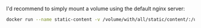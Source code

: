 I'd recommend to simply mount a volume using the default nginx server:

```sh
docker run --name static-content -v /volume/with/all/static/content/:/usr/share/nginx/html:ro nginx:stable-alpine
```